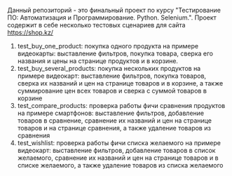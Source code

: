 Данный репозиторий - это финальный проект по курсу "Тестирование ПО: Автоматизация и Программирование. Python. Selenium.".
Проект содержит в себе несколько тестовых сценариев для сайта https://shop.kz/
1. test_buy_one_product: покупка одного продукта на примере видеокарты: выставление фильтров, покупка товара, сверка его названия и цены на странице продуктов и в корзине.
2. test_buy_several_products: покупка нескольких продуктов на примере видеокарт: выставление фильтров, покупка товаров, сверка их названий и цен на странице товаров и в корзине, а также суммирование цен всех товаров и сверка с суммой товаров в корзине
3. test_compare_products: проверка работы фичи сравнения продуктов на примере смартфонов: выставление фильтров, добавление товаров в сравнение, сравнение их названий и цен на странице товаров и на странице сравнения, а также удаление товаров из сравнения
4. test_wishlist: проверка работы фичи списка желаемого на примере видеокарт: выставление фильтров, добавление товаров в список желаемого, сравнение их названий и цен на странице товаров и в списке желаемого, а также удаление товаров из списка желаемого
